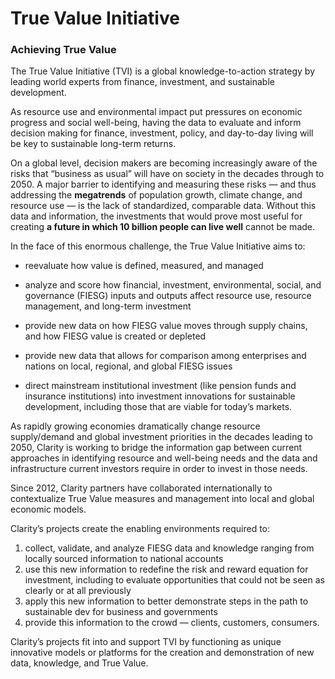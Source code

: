 # True Value Initiative

### Achieving True Value

The True Value Initiative \(TVI\) is a global knowledge-to-action strategy by leading world experts from finance, investment, and sustainable development.

As resource use and environmental impact put pressures on economic progress and social well-being, having the data to evaluate and inform decision making for finance, investment, policy, and day-to-day living will be key to sustainable long-term returns.

On a global level, decision makers are becoming increasingly aware of the risks that “business as usual” will have on society in the decades through to 2050. A major barrier to identifying and measuring these risks — and thus addressing the **megatrends** of population growth, climate change, and resource use — is the lack of standardized, comparable data. Without this data and information, the investments that would prove most useful for creating **a future in which 10 billion people can live well** cannot be made.

In the face of this enormous challenge, the True Value Initiative aims to:

* reevaluate how value is defined, measured, and managed

* analyze and score how financial, investment, environmental, social, and governance \(FIESG\) inputs and outputs affect resource use, resource management, and long-term investment

* provide new data on how FIESG value moves through supply chains, and how FIESG value is created or depleted

* provide new data that allows for comparison among enterprises and nations on local, regional, and global FIESG issues

* direct mainstream institutional investment \(like pension funds and insurance institutions\) into investment innovations for sustainable development, including those that are viable for today’s markets.

As rapidly growing economies dramatically change resource supply/demand and global investment priorities in the decades leading to 2050, Clarity is working to bridge the information gap between current approaches in identifying resource and well-being needs and the data and infrastructure current investors require in order to invest in those needs.

Since 2012, Clarity partners have collaborated internationally to contextualize True Value measures and management into local and global economic models.

Clarity’s projects create the enabling environments required to:

1. collect, validate, and analyze FIESG data and knowledge ranging from locally sourced information to national accounts
2. use this new information to redefine the risk and reward equation for investment, including to evaluate opportunities that could not be seen as clearly or at all previously
3. apply this new information to better demonstrate steps in the path to sustainable dev for business and governments
4. provide this information to the crowd — clients, customers, consumers.

Clarity’s projects fit into and support TVI by functioning as unique innovative models or platforms for the creation and demonstration of new data, knowledge, and True Value.

